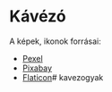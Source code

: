 # Kávézó

A képek, ikonok forrásai:

* [Pexel](https://www.pexels.com/hu-hu/)
* [Pixabay](https://pixabay.com/hu/)
* [Flaticon](https://www.flaticon.com/)#   k a v e z o g y a k  
 